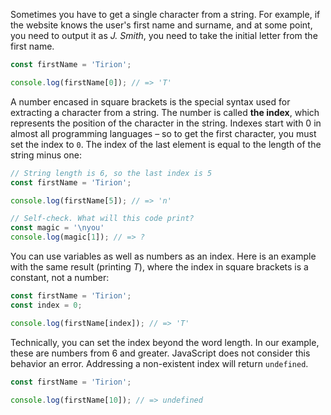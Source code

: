 
Sometimes you have to get a single character from a string. For example, if the website knows the user's first name and surname, and at some point, you need to output it as *J. Smith*, you need to take the initial letter from the first name.

```javascript
const firstName = 'Tirion';

console.log(firstName[0]); // => 'T'
```

A number encased in square brackets is the special syntax used for extracting a character from a string. The number is called **the index**, which represents the position of the character in the string. Indexes start with 0 in almost all programming languages – so to get the first character, you must set the index to `0`. The index of the last element is equal to the length of the string minus one:

```javascript
// String length is 6, so the last index is 5
const firstName = 'Tirion';

console.log(firstName[5]); // => 'n'

// Self-check. What will this code print?
const magic = '\nyou'
console.log(magic[1]); // => ?
```

You can use variables as well as numbers as an index. Here is an example with the same result (printing *T*), where the index in square brackets is a constant, not a number:

```javascript
const firstName = 'Tirion';
const index = 0;

console.log(firstName[index]); // => 'T'
```

Technically, you can set the index beyond the word length. In our example, these are numbers from 6 and greater. JavaScript does not consider this behavior an error. Addressing a non-existent index will return `undefined`.

```javascript
const firstName = 'Tirion';

console.log(firstName[10]); // => undefined
```
